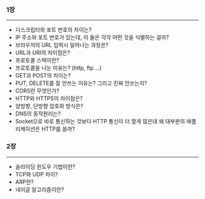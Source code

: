 ### 1장
---
- 디스크립터와 포트 번호의 차이는?
- IP 주소와 포트 번호가 있는데, 이 둘은 각각 어떤 것을 식별하는 걸까?
- 브라우저의 URL 입력시 일어나는 과정은?
- URL과 URI의 차이점은?
- 프로토콜 스택이란?
- 프로토콜을 나눈 이유는? (http, ftp ...)
- GET과 POST의 차이는?
- PUT, DELETE를 잘 안쓰는 이유는? 그리고 진짜 안쓰는지?
- CORS란 무엇인가?
- HTTP와 HTTPS의 차이점은?
- 양방향, 단방향 암호화 방식은?
- DNS의 동작원리는?
- Socket으로 바로 통신하는 것보다 HTTP 통신이 더 할게 많은데 왜 대부분의 애플리케이션은 HTTP를 쓸까?
### 2장
---
- 슬라이딩 윈도우 기법이란?
- TCP와 UDP 차이?
- ARP란?
- 네이글 알고리즘이란?

